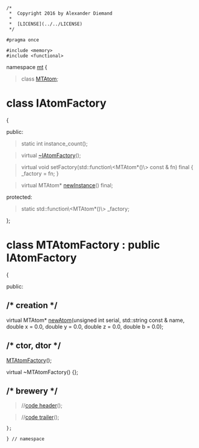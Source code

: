 ~~~ { .cpp }
/*
 *  Copyright 2016 by Alexander Diemand
 *
 *  [LICENSE](../../LICENSE)
 */

#pragma once

#include <memory>
#include <functional>

~~~

namespace [mt](namespace_mt.list) {

>class [MTAtom](MTAtom.hpp.md);

# class IAtomFactory
{

public:

> static int instance_count();

> virtual [~IAtomFactory](MTAtomFactory_dtor.cpp.md)();

> virtual void setFactory(std::function\\<MTAtom*()\\> const & fn) final { _factory = fn; }

> virtual MTAtom* [newInstance](MTAtomFactory_creation.cpp.md)() final;

protected:

> static std::function\\<MTAtom*()\\> _factory;

};

# class MTAtomFactory : public IAtomFactory
{

public:

## /* creation */

virtual MTAtom* [newAtom](MTAtomFactory_creation.cpp.md)(unsigned int serial, std::string const & name, double x = 0.0, double y = 0.0, double z = 0.0, double b = 0.0);

## /* ctor, dtor */

[MTAtomFactory](MTAtomFactory_ctor.cpp.md)();

virtual ~MTAtomFactory() {};

## /* brewery */

>//[code header](MTAtomFactory_-alpha-.md)();

>//[code trailer](MTAtomFactory_-omega-.md)();


~~~ { .cpp }
};

} // namespace
~~~
